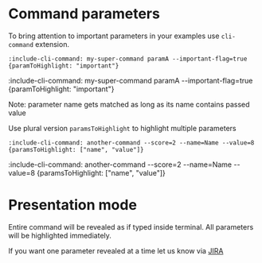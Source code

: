 # Command parameters

To bring attention to important parameters in your examples use `cli-command` extension.

    :include-cli-command: my-super-command paramA --important-flag=true {paramToHighlight: "important"}
    
:include-cli-command: my-super-command paramA --important-flag=true {paramToHighlight: "important"}

Note: parameter name gets matched as long as its name contains passed value

Use plural version `paramsToHighlight` to highlight multiple parameters
 
    :include-cli-command: another-command --score=2 --name=Name --value=8 {paramsToHighlight: ["name", "value"]}

:include-cli-command: another-command --score=2 --name=Name --value=8 {paramsToHighlight: ["name", "value"]}


# Presentation mode

Entire command will be revealed as if typed inside terminal. All parameters will be highlighted immediately. 

If you want one parameter revealed at a time let us know via [JIRA](https://jira/mdoc)



